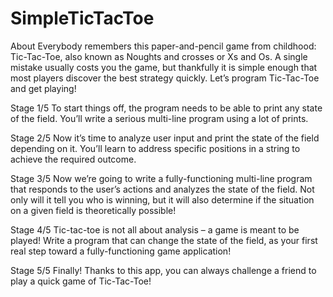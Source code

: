 # SimpleTicTacToe

About
Everybody remembers this paper-and-pencil game from childhood: Tic-Tac-Toe, also known as Noughts and crosses or Xs and Os. 
A single mistake usually costs you the game, but thankfully it is simple enough that most players discover the best strategy quickly. 
Let’s program Tic-Tac-Toe and get playing!

Stage 1/5
To start things off, the program needs to be able to print any state of the field. You’ll write a serious multi-line program 
using a lot of prints.

Stage 2/5
Now it’s time to analyze user input and print the state of the field depending on it. You’ll learn to address specific positions 
in a string to achieve the required outcome.

Stage 3/5
Now we’re going to write a fully-functioning multi-line program that responds to the user’s actions and analyzes the state of the field. 
Not only will it tell you who is winning, but it will also determine if the situation on a given field is theoretically possible!

Stage 4/5
Tic-tac-toe is not all about analysis – a game is meant to be played! Write a program that can change the state of the field, 
as your first real step toward a fully-functioning game application!

Stage 5/5
Finally! Thanks to this app, you can always challenge a friend to play a quick game of Tic-Tac-Toe!

